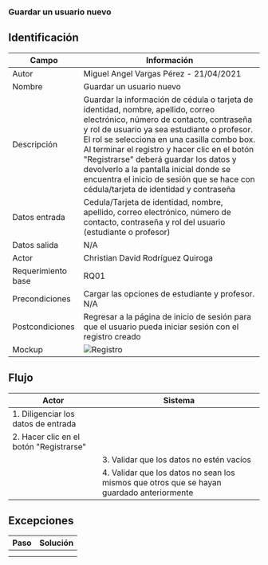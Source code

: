 ### Guardar un usuario nuevo 
## Identificación 

| Campo | Información |
|-------|-------|
| Autor | Miguel Angel Vargas Pérez - 21/04/2021 |
| Nombre | Guardar un usuario nuevo |
| Descripción | Guardar la información de cédula o tarjeta de identidad, nombre, apellido, correo electrónico, número de contacto, contraseña y rol de usuario ya sea estudiante o profesor. El rol se selecciona en una casilla combo box. Al terminar el registro y hacer clic en el botón "Registrarse" deberá guardar los datos y devolverlo a la pantalla inicial donde se encuentra el inicio de sesión que se hace con cédula/tarjeta de identidad y contraseña |
| Datos entrada | Cedula/Tarjeta de identidad, nombre, apellido, correo electrónico, número de contacto, contraseña y rol del usuario (estudiante o profesor) |
| Datos salida | N/A |
| Actor | Christian David Rodríguez Quiroga |
| Requerimiento base | RQ01 |
| Precondiciones | Cargar las opciones de estudiante y profesor. N/A |
| Postcondiciones | Regresar a la página de inicio de sesión para que el usuario pueda iniciar sesión con el registro creado |
| Mockup | ![Registro](https://user-images.githubusercontent.com/79241017/115654977-e1921080-a2f7-11eb-97a2-4b55e7e072fa.png) |

## Flujo
| Actor | Sistema |
|-------|-------|
|1. Diligenciar los datos de entrada | |
|2. Hacer clic en el botón "Registrarse" | |
| | 3. Validar que los datos no estén vacíos |
| | 4. Validar que los datos no sean los mismos que otros que se hayan guardado anteriormente |


## Excepciones
| Paso | Solución |
|-------|-------|
| | |
| | |
